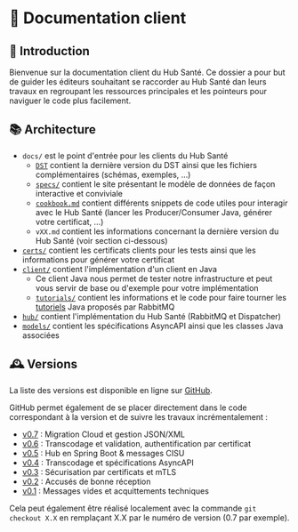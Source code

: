 # 📄 Documentation client

## 👋 Introduction
Bienvenue sur la documentation client du Hub Santé. Ce dossier a pour but de guider les éditeurs souhaitant 
se raccorder au Hub Santé dan leurs travaux en regroupant les ressources principales et les pointeurs pour 
naviguer le code plus facilement. 

## 📚 Architecture
- `docs/` est le point d'entrée pour les clients du Hub Santé
  - [`DST`](./DST) contient la dernière version du DST ainsi que les fichiers complémentaires (schémas, exemples, ...) 
  - [`specs/`](./specs) contient le site présentant le modèle de données de façon interactive et conviviale
  - [`cookbook.md`](./cookbook.md) contient différents snippets de code utiles pour interagir avec le Hub Santé (lancer les Producer/Consumer Java, générer votre certificat, ...)
  - `vXX.md` contient les informations concernant la dernière version du Hub Santé (voir section ci-dessous)
- [`certs/`](../certs) contient les certificats clients pour les tests ainsi que les informations pour générer votre certificat
- [`client/`](../client) contient l'implémentation d'un client en Java 
  - Ce client Java nous permet de tester notre infrastructure et peut vous servir de base ou d'exemple pour votre implémentation  
  - [`tutorials/`](../client/src/main/java/com/tutorials) contient les informations et le code pour faire tourner les [tutoriels](https://www.rabbitmq.com/getstarted.html) Java proposés par RabbitMQ
- [`hub/`](../hub) contient l'implémentation du Hub Santé (RabbitMQ et Dispatcher)
- [`models/`](../models) contient les spécifications AsyncAPI ainsi que les classes Java associées

## 🕰️ Versions
La liste des versions est disponible en ligne sur [GitHub](https://github.com/ansforge/SAMU-Hub-Sante/releases).

GitHub permet également de se placer directement dans le code correspondant à la version et de suivre les travaux incrémentalement :
- [v0.7](https://github.com/ansforge/SAMU-Hub-Sante/blob/0.7/docs/v0.7.md) : Migration Cloud et gestion JSON/XML
- [v0.6](https://github.com/ansforge/SAMU-Hub-Sante/blob/0.6/docs/v0.6.md) : Transcodage et validation, authentification par certificat
- [v0.5](https://github.com/ansforge/SAMU-Hub-Sante/blob/0.5/docs/v0.5.md) : Hub en Spring Boot & messages CISU
- [v0.4](https://github.com/ansforge/SAMU-Hub-Sante/blob/0.4/docs/v0.4.md) : Transcodage et spécifications AsyncAPI
- [v0.3](https://github.com/ansforge/SAMU-Hub-Sante/blob/0.3/docs/v0.3.md) : Sécurisation par certificats et mTLS
- [v0.2](https://github.com/ansforge/SAMU-Hub-Sante/blob/0.2/docs/v0.2.md) : Accusés de bonne réception
- [v0.1](https://github.com/ansforge/SAMU-Hub-Sante/blob/0.1/docs/v0.1.md) : Messages vides et acquittements techniques

Cela peut également être réalisé localement avec la commande `git checkout X.X` en remplaçant X.X par le numéro de version (0.7 par exemple).
